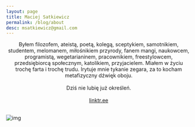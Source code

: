 ```yaml
---
layout: page
title: Maciej Satkiewicz
permalink: /blog/about
desc: msatkiewicz@gmail.com
---
```


<center>Byłem filozofem, ateistą, poetą, kolegą, sceptykiem, samotnikiem, studentem, melomanem, miłośnikiem przyrody, fanem mangi, naukowcem, programistą, wegetarianinem, pracownikiem, freestylowcem, przedsiębiorcą społecznym, katolikiem, przyjacielem. Miałem w życiu trochę farta i trochę trudu. Irytuje mnie tykanie zegara, za to kocham metafizyczny dźwięk oboju.</center>
<br/>
<center>Dziś nie lubię już określeń.</center>
<br/>
<center><a href="https://linktr.ee/maciej_satkiewicz" target="_blank">linktr.ee</a></center>
<br/>

![img]({{site.baseurl}}{{site.img_url}}background_dixit.jpg)
